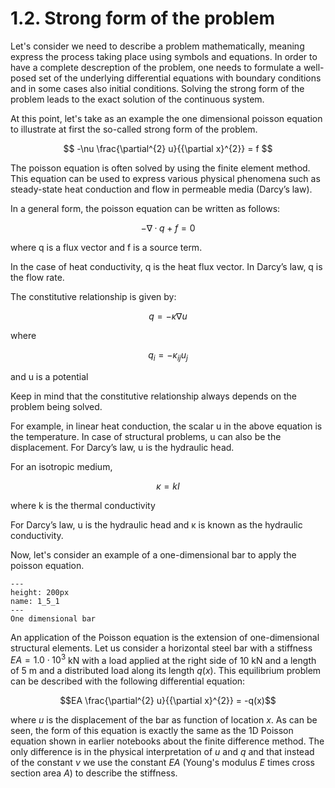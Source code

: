 # 1.2. Strong form of the problem

Let's consider we need to describe a problem mathematically, meaning express the process taking place using symbols and equations. 
In order to have a complete descreption of the problem, one needs to formulate a well-posed set of the underlying differential equations with boundary conditions and in some cases also initial conditions. Solving the strong form of the problem leads to the exact solution of the continuous system. 

At this point, let's take as an example the one dimensional poisson equation to illustrate at first the so-called strong form of the problem. 


$$ -\nu \frac{\partial^{2} u}{{\partial x}^{2}} = f $$

The poisson equation is often solved by using the finite element method. This equation can be used to express various physical phenomena such as steady-state heat conduction and flow in permeable media (Darcy’s law).


In a general form, the poisson equation can be written as follows: 

$$ −∇· q + f = 0 $$

where q is a flux vector and f is a source term. 

In the case of heat conductivity, q is the heat flux vector.  In Darcy’s law, q is the flow rate. 

The constitutive relationship is given by:

$$ q= - \kappa  ∇ u $$

where 

$$ q_i=-\kappa_{ij} u_j $$

and u is a potential 

Keep in mind that the constitutive relationship always depends on the problem being solved. 

For example, in linear heat conduction, the scalar u in the above equation is the temperature. In case of structural problems, u can also be the displacement. For Darcy’s law, u is the hydraulic head.

For an isotropic medium, 

$$ \kappa = k I $$

where k is the thermal conductivity

For Darcy’s law, u is the hydraulic head and κ is known as the hydraulic conductivity.

Now, let's consider an example of a one-dimensional bar to apply the poisson equation. 

```{figure} .././images/Chapter1/1_5_1.png
---
height: 200px
name: 1_5_1
---
One dimensional bar
```

An application of the Poisson equation is the extension of one-dimensional structural elements. Let us consider a horizontal steel bar with a stiffness $EA = 1.0 \cdot 10^3$ kN with a load applied at the right side of $10$ kN and a length of $5$ m and a distributed load along its length $q(x)$. This equilibrium problem can be described with the following differential equation:

$$EA \frac{\partial^{2} u}{{\partial x}^{2}} = -q(x)$$

where $u$ is the displacement of the bar as function of location $x$. As can be seen, the form of this equation is exactly the same as the 1D Poisson equation shown in earlier notebooks about the finite difference method. The only difference is in the physical interpretation of $u$ and $q$ and that instead of the constant $\nu$ we use the constant $EA$ (Young's modulus $E$ times cross section area $A$) to describe the stiffness. 

